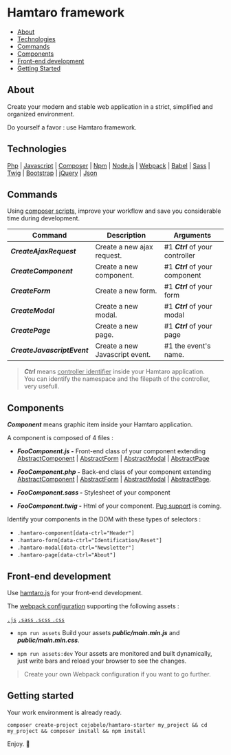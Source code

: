 # Hamtaro framework

- [About](#about)
- [Technologies](#technologies)
- [Commands](#commands)
- [Components](#components)
- [Front-end development](#front-end-development)
- [Getting Started](#getting-started)

## About

Create your modern and stable web application in a strict, simplified and organized environment.

Do yourself a favor : use Hamtaro framework.

## Technologies

[Php](https://www.php.net) | [Javascript](https://developer.mozilla.org/en/docs/Web/JavaScript)
| [Composer](https://getcomposer.org) | [Npm](https://www.npmjs.com) | [Node.js](https://nodejs.org)
| [Webpack](https://webpack.js.org) | [Babel](https://babeljs.io) | [Sass](https://sass-lang.com)
| [Twig](https://twig.symfony.com) | [Bootstrap](https://getbootstrap.com) | [jQuery](https://jquery.com)
| [Json](https://www.json.org/json-en.html)

## Commands

Using [composer scripts](https://getcomposer.org/doc/articles/scripts.md), improve your workflow and save you
considerable time during development.

| Command                     | Description                    | Arguments                        |
|-----------------------------|--------------------------------|----------------------------------|
| ***CreateAjaxRequest***     | Create a new ajax request.     | #1 ***Ctrl*** of your controller |
| ***CreateComponent***       | Create a new component.        | #1 ***Ctrl*** of your component  |
| ***CreateForm***            | Create a new form.             | #1 ***Ctrl*** of your form       |
| ***CreateModal***           | Create a new modal.            | #1 ***Ctrl*** of your modal      |
| ***CreatePage***            | Create a new page.             | #1 ***Ctrl*** of your page       |
| ***CreateJavascriptEvent*** | Create a new Javascript event. | #1 the event's name.             |

> ***Ctrl*** means <ins>controller identifier</ins> inside your Hamtaro application.<br>You can identify the namespace and
> the filepath of the controller, very usefull.

## Components

***Component*** means graphic item inside your Hamtaro application.

A component is composed of 4 files :

- ***FooComponent.js -*** Front-end class of your component extending [AbstractComponent](https://github.com/cejobelo/hamtaro.js/blob/b30518b6b42796a8d53465fd5bb4e4f28bca1acb/src/Abstract/AbstractComponent.js) | [AbstractForm](https://github.com/cejobelo/hamtaro.js/blob/b30518b6b42796a8d53465fd5bb4e4f28bca1acb/src/Abstract/AbstractForm.js) | [AbstractModal](https://github.com/cejobelo/hamtaro.js/blob/b30518b6b42796a8d53465fd5bb4e4f28bca1acb/src/Abstract/AbstractModal.js) | [AbstractPage](https://github.com/cejobelo/hamtaro.js/blob/b30518b6b42796a8d53465fd5bb4e4f28bca1acb/src/Abstract/AbstractPage.js)

- ***FooComponent.php -*** Back-end class of your component extending [AbstractComponent](https://github.com/cejobelo/hamtaro/blob/fabe1b632ada57adf5440f18f437db7806fd6b70/src/Controller/Component/AbstractComponent.php) | [AbstractForm](https://github.com/cejobelo/hamtaro/blob/fabe1b632ada57adf5440f18f437db7806fd6b70/src/Controller/Form/AbstractForm.php) | [AbstractModal](https://github.com/cejobelo/hamtaro/blob/fabe1b632ada57adf5440f18f437db7806fd6b70/src/Controller/Modal/AbstractModal.php) | [AbstractPage](https://github.com/cejobelo/hamtaro/blob/fabe1b632ada57adf5440f18f437db7806fd6b70/src/Controller/Page/AbstractPage.php).

- ***FooComponent.sass -*** Stylesheet of your component

- ***FooComponent.twig -*** Html of your component. [Pug support](https://phug-lang.com) is coming.

Identify your components in the DOM with these types of selectors :

- `.hamtaro-component[data-ctrl="Header"]`
- `.hamtaro-form[data-ctrl="Identification/Reset"]`
- `.hamtaro-modal[data-ctrl="Newsletter"]`
- `.hamtaro-page[data-ctrl="About"]`

## Front-end development

Use [hamtaro.js](https://www.npmjs.com/package/hamtaro.js) for your front-end development.

The [webpack configuration](https://github.com/cejobelo/hamtaro.js/blob/b30518b6b42796a8d53465fd5bb4e4f28bca1acb/webpack.js) supporting the following assets :

[`.js`](https://www.npmjs.com/package/babel-loader) [`.sass` `.scss` `.css`](https://www.npmjs.com/package/sass-loader)

- `npm run assets` Build your assets ***public/main.min.js*** and ***public/main.min.css***.

- `npm run assets:dev` Your assets are monitored and built dynamically, just write bars and reload your browser to see the changes.

> Create your own Webpack configuration if you want to go further.

## Getting started

Your work environment is already ready.

```shell
composer create-project cejobelo/hamtaro-starter my_project && cd my_project && composer install && npm install
```

Enjoy. 🐹